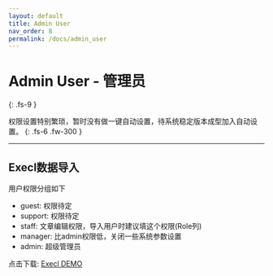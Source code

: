 ```yaml
---
layout: default
title: Admin User
nav_order: 8
permalink: /docs/admin_user
---
```


# Admin User - 管理员
{: .fs-9 }

权限设置特别繁琐，暂时没有做一键自动设置，待系统稳定版本成型加入自动设置。
{: .fs-6 .fw-300 }

----


## Execl数据导入

用户权限分组如下

- guest: 权限待定
- support: 权限待定
- staff: 文章编辑权限，导入用户时建议填这个权限(Role列)
- manager: 比admin权限低，关闭一些系统参数设置
- admin: 超级管理员

点击下载: [Execl DEMO]

[Execl DEMO]: {{site.url}}{{site.baseurl}}/data/AdminUser.xlsx